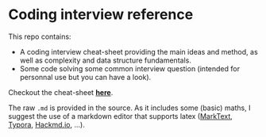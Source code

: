 Coding interview reference 
===
This repo contains:
* A coding interview cheat-sheet providing the main ideas and method, as well as complexity and data structure fundamentals.
* Some code solving some common interview question (intended for personnal use but you can have a look).

Checkout the cheat-sheet **[here](https://EFugier.github.io/Coding-interview)**.

The raw `.md` is provided in the source. As it includes some (basic) maths, I suggest the use of a markdown editor that supports latex ([MarkText](https://marktext.github.io/website/), [Typora](https://typora.io/), [Hackmd.io](https://hackmd.io), ...).
